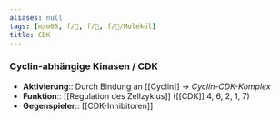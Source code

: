 ```yaml
---
aliases: null
tags: [m/m05, f/🧪, f/🧬, f/🧪/Molekül]
title: CDK
---
```

### Cyclin-abhängige Kinasen / CDK
- **Aktivierung**:: Durch Bindung an [[Cyclin]] → *Cyclin-CDK-Komplex*
- **Funktion**:: [[Regulation des Zellzyklus]] ([[CDK]] 4, 6, 2, 1, 7)
- **Gegenspieler**:: [[CDK-Inhibitoren]]